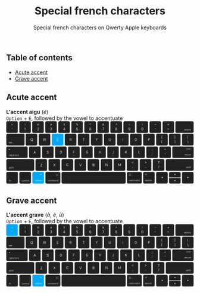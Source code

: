 <p align="center">
  <h1 align="center">Special french characters</h1>
  <p align="center">Special french characters on Qwerty Apple keyboards</p>
<br>

## Table of contents

- [Acute accent](#acute-accent)
- [Grave accent](#grave-accent)

## Acute accent
**L'accent aigu** (*é*)  
`Option` + `E`, followed by the vowel to accentuate
![Qwerty Apple keyboards Option + E](img/macbook-qwerty-option-e.svg)

## Grave accent
**L'accent grave** (*à*, *è*, *ù*)  
`Option` + `E`, followed by the vowel to accentuate
![Qwerty Apple keyboards Option + E](img/macbook-qwerty-option-backtick.svg)

